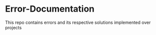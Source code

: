 # Error-Documentation
This repo contains errors and its respective solutions implemented over projects
